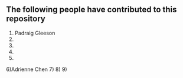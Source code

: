 ## The following people have contributed to this repository

1) Padraig Gleeson
2) 
3)
4) 
5)
6)Adrienne Chen 
7)
8)
9) 
